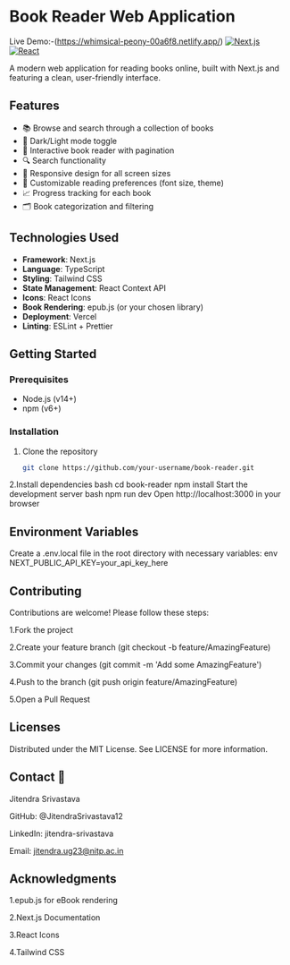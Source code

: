 # Book Reader Web Application

Live Demo:-(https://whimsical-peony-00a6f8.netlify.app/)
[![Next.js](https://img.shields.io/badge/Next.js-000000?style=for-the-badge&logo=nextdotjs)](https://nextjs.org/)
[![React](https://img.shields.io/badge/React-20232A?style=for-the-badge&logo=react)](https://reactjs.org/)

A modern web application for reading books online, built with Next.js and featuring a clean, user-friendly interface.

## Features

- 📚 Browse and search through a collection of books
- 🌙 Dark/Light mode toggle
- 📖 Interactive book reader with pagination
- 🔍 Search functionality
- 📱 Responsive design for all screen sizes
- 🎨 Customizable reading preferences (font size, theme)
- 📈 Progress tracking for each book
- 🗂 Book categorization and filtering

## Technologies Used

- **Framework**: Next.js
- **Language**: TypeScript
- **Styling**: Tailwind CSS
- **State Management**: React Context API
- **Icons**: React Icons
- **Book Rendering**: epub.js (or your chosen library)
- **Deployment**: Vercel
- **Linting**: ESLint + Prettier

## Getting Started

### Prerequisites

- Node.js (v14+)
- npm (v6+)

### Installation

1. Clone the repository
   ```bash
   git clone https://github.com/your-username/book-reader.git
2.Install dependencies
bash
cd book-reader
npm install
Start the development server
bash
npm run dev
Open http://localhost:3000 in your browser

## Environment Variables
Create a .env.local file in the root directory with necessary variables:
env
NEXT_PUBLIC_API_KEY=your_api_key_here
## Contributing
Contributions are welcome! Please follow these steps:

1.Fork the project

2.Create your feature branch (git checkout -b feature/AmazingFeature)

3.Commit your changes (git commit -m 'Add some AmazingFeature')

4.Push to the branch (git push origin feature/AmazingFeature)

5.Open a Pull Request

## Licenses
Distributed under the MIT License. See LICENSE for more information.


## Contact 📧
Jitendra Srivastava

GitHub: @JitendraSrivastava12

LinkedIn: jitendra-srivastava

Email: jitendra.ug23@nitp.ac.in

## Acknowledgments
1.epub.js for eBook rendering

2.Next.js Documentation

3.React Icons

4.Tailwind CSS

